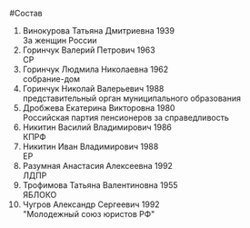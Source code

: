 #Состав
1. Винокурова Татьяна Дмитриевна 1939   
    За женщин России
2. Горинчук Валерий Петрович 1963   
    СР
3. Горинчук Людмила Николаевна 1962   
    собрание-дом
4. Горинчук Николай Валерьевич 1988   
    представительный орган муниципального образования
5. Дробжева Екатерина Викторовна 1980   
    Российская партия пенсионеров за справедливость
6. Никитин Василий Владимирович 1986   
    КПРФ
7. Никитин Иван Владимирович 1988   
    ЕР
8. Разумная Анастасия Алексеевна 1992   
    ЛДПР
9. Трофимова Татьяна Валентиновна 1955   
    ЯБЛОКО
10. Чугров Александр Сергеевич 1992   
    "Молодежный союз юристов РФ"
